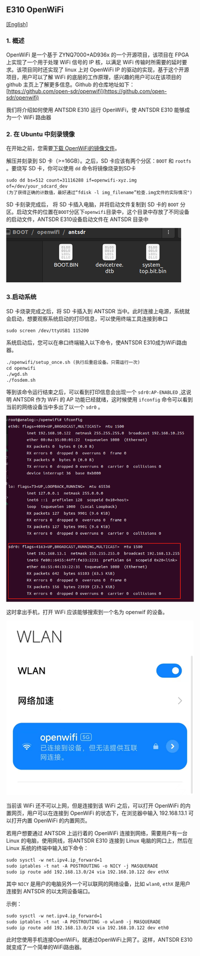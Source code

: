 ## E310 OpenWiFi 

[[English]](../../../../device_and_usage_manual/ANTSDR_E_Series_Module/ANTSDR_E310_Reference_Manual/AntsdrE310_openwifi.html)
### 1. 概述

OpenWiFi 是一个基于 ZYNQ7000+AD936x 的一个开源项目，该项目在 FPGA 上实现了一个用于处理 WiFi 信号的 IP 核，以满足 WiFi 传输时所需要的延时要求。该项目同时还实现了 linux 上对 OpenWiFi IP 的驱动的实现，基于这个开源项目，用户可以了解 WiFi 的底层的工作原理，感兴趣的用户可以在该项目的 github 主页上了解更多信息。Github 的仓库地址如下：
[https://github.com/open-sdr/openwifi](https://github.com/open-sdr/openwifi)

我们将介绍如何使用 ANTSDR E310 运行 OpenWiFi，使 ANTSDR E310 能够成为一个 WiFi 路由器

### 2. 在 Ubuntu 中刻录镜像

在开始之前，您需要[下载 OpenWiFi的镜像文件](https://drive.google.com/file/d/12egFLT9TclmY8m3vCMHmUuSne3qK0SWc/view?pli=1)。

解压并刻录到 SD 卡（>=16GB）。之后，SD 卡应该有两个分区：`BOOT` 和 `rootfs` 。要烧写 SD 卡，你可以使用 `dd` 命令将镜像烧录到SD卡

```
sudo dd bs=512 count=31116288 if=openwifi-xyz.img of=/dev/your_sdcard_dev
(为了获得正确的计数值，最好通过“fdisk -l img_filename”检查.img文件的实际情况")
```
SD 卡刻录完成后，
将 SD 卡插入电脑，并将启动文件复制到 SD 卡的 `BOOT` 分区。启动文件的位置在`BOOT`分区下`openwifi`目录中，这个目录中存放了不同设备的启动文件，ANTSDR E310设备启动文件在 ANTSDR 目录中

![e310](./ANTSDR_E310_Reference_Manual.assets/e310_openwifi_boot_file.png)

### 3.启动系统

SD 卡烧录完成之后，将 SD 卡插入到 ANTSDR 当中。此时连接上电源，系统就会启动，想要观察系统启动的打印信息，可以使用终端工具连接到串口

```
sudo screen /dev/ttyUSB1 115200
```
系统启动后，您可以在串口终端输入以下命令，使ANTSDR E310成为WiFi路由器。

```
./openwifi/setup_once.sh (执行后重启设备。只需运行一次)
cd openwifi
./wgd.sh
./fosdem.sh
```
等到该命令运行结束之后，可以看到打印信息会出现一个 `sdr0:AP-ENABLED` ,这说明 ANTSDR 作为 WiFi 的 AP 功能已经就绪，这时候使用 `ifconfig` 命令可以看到当前的网络设备当中多出了以一个 `sdr0` 。

![e310](./ANTSDR_E310_Reference_Manual.assets/20bbee3df177e2c2145119c01b767951.jpg)

这时拿出手机，打开 WiFi 应该能够搜索到一个名为 openwif 的设备。

![e310](./ANTSDR_E310_Reference_Manual.assets/e728bd543ac576bacb0b542fe9dd3cf3.png)

当前该 WiFi 还不可以上网，但是连接到该 WiFi 之后，可以打开 OpenWiFi 的内置网页，用户可以在连接到 OpenWiFi 的状态下，在浏览器中输入 192.168.13.1 可以打开内置 OpenWiFi 的内置网页。

若用户想要通过 ANTSDR 上运行着的 OpenWiFi 连接到网络，需要用户有一台 Linux 的电脑，使用网线，将ANTSDR E310 连接到 Linux 电脑的网口上，然后在 Linux 系统的终端中输入如下命令：

```
sudo sysctl -w net.ipv4.ip_forward=1
sudo iptables -t nat -A POSTROUTING -o NICY -j MASQUERADE
sudo ip route add 192.168.13.0/24 via 192.168.10.122 dev ethX 
```
其中 `NICY` 是用户的电脑另外一个可以联网的网络设备，比如 `wlan0`, `ethX` 是用户连接到 ANTSDR 的以太网设备端口。

示例：

```
sudo sysctl -w net.ipv4.ip_forward=1
sudo iptables -t nat -A POSTROUTING -o wlan0 -j MASQUERADE
sudo ip route add 192.168.13.0/24 via 192.168.10.122 dev eth0
```
此时您使用手机连接OpenWiFi，就通过OpenWiFi上网了。这样，ANTSDR E310就变成了一个简单的WiFi路由器。